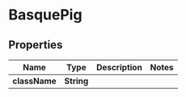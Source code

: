 

# BasquePig


## Properties

| Name | Type | Description | Notes |
|------------ | ------------- | ------------- | -------------|
|**className** | **String** |  |  |



